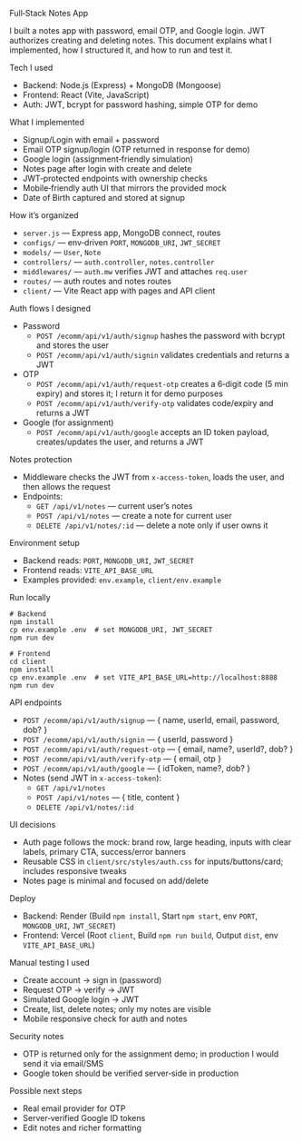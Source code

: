 Full‑Stack Notes App

I built a notes app with password, email OTP, and Google login. JWT authorizes creating and deleting notes. This document explains what I implemented, how I structured it, and how to run and test it.

Tech I used
- Backend: Node.js (Express) + MongoDB (Mongoose)
- Frontend: React (Vite, JavaScript)
- Auth: JWT, bcrypt for password hashing, simple OTP for demo

What I implemented
- Signup/Login with email + password
- Email OTP signup/login (OTP returned in response for demo)
- Google login (assignment‑friendly simulation)
- Notes page after login with create and delete
- JWT‑protected endpoints with ownership checks
- Mobile‑friendly auth UI that mirrors the provided mock
- Date of Birth captured and stored at signup

How it’s organized
- `server.js` — Express app, MongoDB connect, routes
- `configs/` — env‑driven `PORT`, `MONGODB_URI`, `JWT_SECRET`
- `models/` — `User`, `Note`
- `controllers/` — `auth.controller`, `notes.controller`
- `middlewares/` — `auth.mw` verifies JWT and attaches `req.user`
- `routes/` — auth routes and notes routes
- `client/` — Vite React app with pages and API client

Auth flows I designed
- Password
  - `POST /ecomm/api/v1/auth/signup` hashes the password with bcrypt and stores the user
  - `POST /ecomm/api/v1/auth/signin` validates credentials and returns a JWT
- OTP
  - `POST /ecomm/api/v1/auth/request-otp` creates a 6‑digit code (5 min expiry) and stores it; I return it for demo purposes
  - `POST /ecomm/api/v1/auth/verify-otp` validates code/expiry and returns a JWT
- Google (for assignment)
  - `POST /ecomm/api/v1/auth/google` accepts an ID token payload, creates/updates the user, and returns a JWT

Notes protection
- Middleware checks the JWT from `x-access-token`, loads the user, and then allows the request
- Endpoints:
  - `GET /api/v1/notes` — current user’s notes
  - `POST /api/v1/notes` — create a note for current user
  - `DELETE /api/v1/notes/:id` — delete a note only if user owns it

Environment setup
- Backend reads: `PORT`, `MONGODB_URI`, `JWT_SECRET`
- Frontend reads: `VITE_API_BASE_URL`
- Examples provided: `env.example`, `client/env.example`

Run locally
```
# Backend
npm install
cp env.example .env  # set MONGODB_URI, JWT_SECRET
npm run dev

# Frontend
cd client
npm install
cp env.example .env  # set VITE_API_BASE_URL=http://localhost:8888
npm run dev
```

API endpoints
- `POST /ecomm/api/v1/auth/signup` — { name, userId, email, password, dob? }
- `POST /ecomm/api/v1/auth/signin` — { userId, password }
- `POST /ecomm/api/v1/auth/request-otp` — { email, name?, userId?, dob? }
- `POST /ecomm/api/v1/auth/verify-otp` — { email, otp }
- `POST /ecomm/api/v1/auth/google` — { idToken, name?, dob? }
- Notes (send JWT in `x-access-token`):
  - `GET /api/v1/notes`
  - `POST /api/v1/notes` — { title, content }
  - `DELETE /api/v1/notes/:id`

UI decisions
- Auth page follows the mock: brand row, large heading, inputs with clear labels, primary CTA, success/error banners
- Reusable CSS in `client/src/styles/auth.css` for inputs/buttons/card; includes responsive tweaks
- Notes page is minimal and focused on add/delete

Deploy
- Backend: Render (Build `npm install`, Start `npm start`, env `PORT`, `MONGODB_URI`, `JWT_SECRET`)
- Frontend: Vercel (Root `client`, Build `npm run build`, Output `dist`, env `VITE_API_BASE_URL`)

Manual testing I used
- Create account → sign in (password)
- Request OTP → verify → JWT
- Simulated Google login → JWT
- Create, list, delete notes; only my notes are visible
- Mobile responsive check for auth and notes

Security notes
- OTP is returned only for the assignment demo; in production I would send it via email/SMS
- Google token should be verified server‑side in production

Possible next steps
- Real email provider for OTP
- Server‑verified Google ID tokens
- Edit notes and richer formatting
